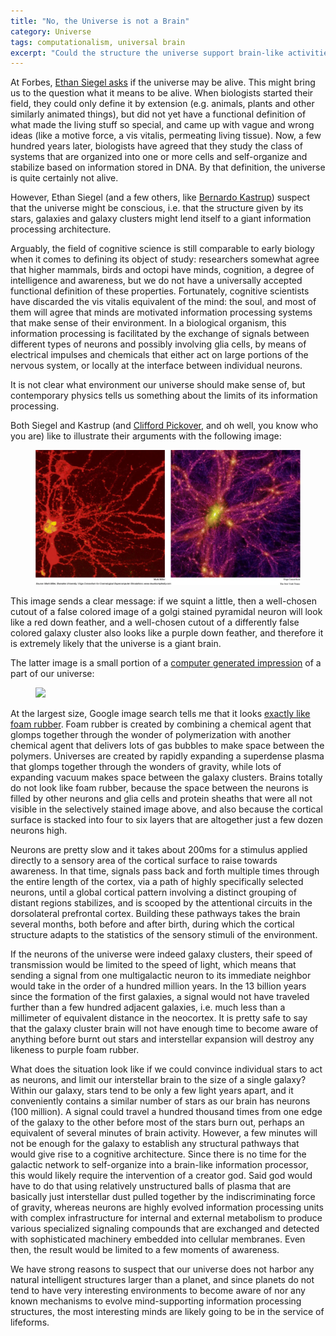 ```yaml
---
title: "No, the Universe is not a Brain"
category: Universe
tags: computationalism, universal brain
excerpt: "Could the structure the universe support brain-like activities at interplanetary distances?"
---
```



At Forbes, [Ethan Siegel asks](http://www.forbes.com/sites/startswithabang/2016/01/23/ask-ethan-is-the-universe-itself-alive/#228b8cf6500d) if the universe may be alive. This might bring us to the question what it means to be alive. When biologists started their field, they could only define it by extension (e.g. animals, plants and other similarly animated things), but did not yet have a functional definition of what made the living stuff so special, and came up with vague and wrong ideas (like a motive force, a vis vitalis, permeating living tissue). Now, a few hundred years later, biologists have agreed that they study the class of systems that are organized into one or more cells and self-organize and stabilize based on information stored in DNA. By that definition, the universe is quite certainly not alive.

However, Ethan Siegel (and a few others, like [Bernardo Kastrup](http://www.bernardokastrup.com)) suspect that the universe might be conscious, i.e. that the structure given by its stars, galaxies and galaxy clusters might lend itself to a giant information processing architecture.

Arguably, the field of cognitive science is still comparable to early biology when it comes to defining its object of study: researchers somewhat agree that higher mammals, birds and octopi have minds, cognition, a degree of intelligence and awareness, but we do not have a universally accepted functional definition of these properties. Fortunately, cognitive scientists have discarded the vis vitalis equivalent of the mind: the soul, and most of them will agree that minds are motivated information processing systems that make sense of their environment. In a biological organism, this information processing is facilitated by the exchange of signals between different types of neurons and possibly involving glia cells, by means of electrical impulses and chemicals that either act on large portions of the nervous system, or locally at the interface between individual neurons.

It is not clear what environment our universe should make sense of, but contemporary physics tells us something about the limits of its information processing.

Both Siegel and Kastrup (and [Clifford Pickover](http://sprott.physics.wisc.edu/pickover/pc/brain-universe.html), and oh well, you know who you are) like to illustrate their arguments with the following image:

<figure>
    <img src="/images/the-universe-is-not-a-brain/0815-sci-webSCIILLO.jpg">
</figure>

This image sends a clear message: if we squint a little, then a well-chosen cutout of a false colored image of a golgi stained pyramidal neuron will look like a red down feather, and a well-chosen cutout of a differently false colored galaxy cluster also looks like a purple down feather, and therefore it is extremely likely that the universe is a giant brain.

The latter image is a small portion of a [computer generated impression](http://wwwmpa.mpa-garching.mpg.de/~swhite/talk/Ouagadougou2010.pdf) of a part of our universe:
<figure>
    <img src="/images/the-universe-is-not-a-brain/milennium%2Bsimulation.png">
</figure>

At the largest size, Google image search tells me that it looks [exactly like foam rubber](https://stockfresh.com/image/1682846/foam-rubber-texture). Foam rubber is created by combining a chemical agent that glomps together through the wonder of polymerization with another chemical agent that delivers lots of gas bubbles to make space between the polymers. Universes are created by rapidly expanding a superdense plasma that glomps together through the wonders of gravity, while lots of expanding vacuum makes space between the galaxy clusters. Brains totally do not look like foam rubber, because the space between  the neurons is filled by other neurons and glia cells and protein sheaths that were all not visible in the selectively stained image above, and also because the cortical surface is stacked into four to six layers that are altogether just a few dozen neurons high.

Neurons are pretty slow and it takes about 200ms for a stimulus applied directly to a sensory area of the cortical surface to raise towards awareness. In that time, signals pass back and forth multiple times through the entire length of the cortex, via a path of highly specifically selected neurons, until a global cortical pattern involving a distinct grouping of distant regions stabilizes, and is scooped by the attentional circuits in the dorsolateral prefrontal cortex. Building these pathways takes the brain several months, both before and after birth, during which the cortical structure adapts to the statistics of the sensory stimuli of the environment.

If the neurons of the universe were indeed galaxy clusters, their speed of transmission would be limited to the speed of light, which means that sending a signal from one multigalactic neuron to its immediate neighbor would take in the order of a hundred million years. In the 13 billion years since the formation of the first galaxies, a signal would not have traveled further than a few hundred adjacent galaxies, i.e. much less than a millimeter of equivalent distance in the neocortex. It is pretty safe to say that the galaxy cluster brain will not have enough time to become aware of anything before burnt out stars and interstellar expansion will destroy any likeness to purple foam rubber.

What does the situation look like if we could convince individual stars to act as neurons, and limit our interstellar brain to the size of a single galaxy? Within our galaxy, stars tend to be only a few light years apart, and it conveniently contains a similar number of stars as our brain has neurons (100 million). A signal could travel a hundred thousand times from one edge of the galaxy to the other before most of the stars burn out, perhaps an equivalent of several minutes of brain activity. However, a few minutes will not be enough for the galaxy to establish any structural pathways that would give rise to a cognitive architecture. Since there is no time for the galactic network to self-organize into a brain-like information processor, this would likely require the intervention of a creator god. Said god would have to do that using relatively unstructured balls of plasma that are basically just interstellar dust pulled together by the indiscriminating force of gravity, whereas neurons are highly evolved information processing units with complex infrastructure for internal and external metabolism to produce various specialized signaling compounds that are exchanged and detected with sophisticated machinery embedded into cellular membranes. Even then, the result would be limited to a few moments of awareness. 

We have strong reasons to suspect that our universe does not harbor any natural intelligent structures larger than a planet, and since planets do not tend to have very interesting environments to become aware of nor any known mechanisms to evolve mind-supporting information processing structures, the most interesting minds are likely going to be in the service of lifeforms.